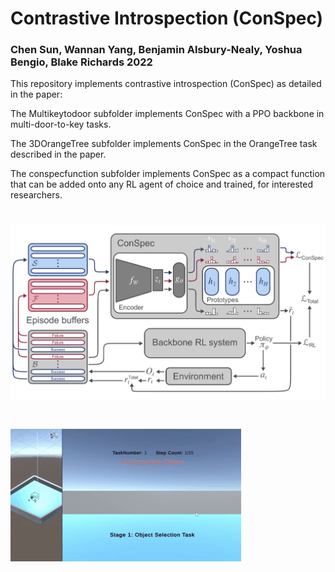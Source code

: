 


# Contrastive Introspection (ConSpec) 

### Chen Sun, Wannan Yang, Benjamin Alsbury-Nealy, Yoshua Bengio, Blake Richards 2022

This repository implements contrastive introspection (ConSpec) as detailed in the paper: 

The Multikeytodoor subfolder implements ConSpec with a PPO backbone in multi-door-to-key tasks. 

The 3DOrangeTree subfolder implements ConSpec in the OrangeTree task described in the paper.

The conspecfunction subfolder implements ConSpec as a compact function that can be added onto any RL agent of choice and trained, for interested researchers. 

# ![conspeccartoon](Diagram.png)
# ![movie](Movietask.gif)
